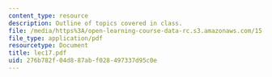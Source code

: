 ```yaml
---
content_type: resource
description: Outline of topics covered in class.
file: /media/https%3A/open-learning-course-data-rc.s3.amazonaws.com/15-024-applied-economics-for-managers-summer-2004/276b782f04d887abf028497337d95c0e_lec17.pdf
file_type: application/pdf
resourcetype: Document
title: lec17.pdf
uid: 276b782f-04d8-87ab-f028-497337d95c0e
---
```


